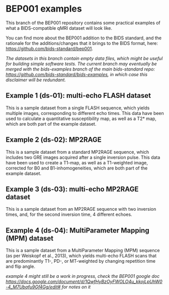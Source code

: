 # BEP001 examples

This branch of the BEP001 repository contains some practical examples of what a BIDS-compatible qMRI dataset will look like. 

You can find more about the BEP001 addition to the BIDS standard, and the rationale for the additions/changes that it brings to the BIDS format, here: https://github.com/bids-standard/bep001.

 *The datasets in this branch contain empty data files, which might be useful for building simple software tests. 
 The current branch may eventually be merged with the bids-examples branch of the main bids-standard repo: https://github.com/bids-standard/bids-examples, in which case this disclaimer will be redundant.*


## Example 1 (ds-01): multi-echo FLASH dataset
This is a sample dataset from a single FLASH sequence, which yields multiple images, corresponding to different echo times. This data have been used to calculate a quantitative susceptibility map, as well as a T2* map, which are both part of the example dataset.

## Example 2 (ds-02): MP2RAGE
This is a sample dataset from a standard MP2RAGE sequence, which includes two GRE images acquired after a single inversion pulse. This data have been used to create a T1-map, as well as a T1-weighted image, corrected for B0 and B1-inhomogeneities, which are both part of the example dataset.

## Example 3 (ds-03): multi-echo MP2RAGE dataset
This is a sample dataset from an MP2RAGE sequence with two inversion times, and, for the second inversion time, 4 different echoes.

## Example 4 (ds-04): MultiParameter Mapping (MPM) dataset
This is a sample dataset from a MultiParameter Mapping (MPM) sequence (as per Weiskopf et al., 2013), which yields multi-echo FLASH scans that are predominantly T1-, PD-, or MT-weighted by changing repetition time and flip angle.

*example 4 might still be a work in progress, check the BEP001 google doc https://docs.google.com/document/d/1QwfHyBzOyFWOLO4u_kkojLpUhW0-4_M7Ubafu9Gf4Gg/edit# for notes on it*
